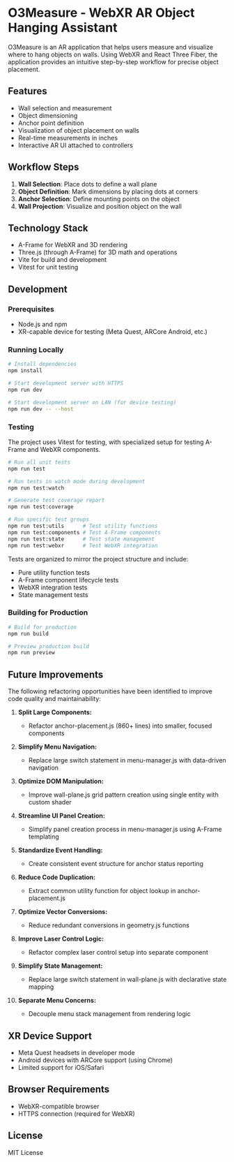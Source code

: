 # O3Measure - WebXR AR Object Hanging Assistant

O3Measure is an AR application that helps users measure and visualize where to hang objects on walls. Using WebXR and React Three Fiber, the application provides an intuitive step-by-step workflow for precise object placement.

## Features

- Wall selection and measurement
- Object dimensioning
- Anchor point definition
- Visualization of object placement on walls
- Real-time measurements in inches
- Interactive AR UI attached to controllers

## Workflow Steps

1. **Wall Selection**: Place dots to define a wall plane
2. **Object Definition**: Mark dimensions by placing dots at corners
3. **Anchor Selection**: Define mounting points on the object
4. **Wall Projection**: Visualize and position object on the wall

## Technology Stack

- A-Frame for WebXR and 3D rendering
- Three.js (through A-Frame) for 3D math and operations
- Vite for build and development
- Vitest for unit testing

## Development

### Prerequisites

- Node.js and npm
- XR-capable device for testing (Meta Quest, ARCore Android, etc.)

### Running Locally

```bash
# Install dependencies
npm install

# Start development server with HTTPS
npm run dev

# Start development server on LAN (for device testing)
npm run dev -- --host
```

### Testing

The project uses Vitest for testing, with specialized setup for testing A-Frame and WebXR components.

```bash
# Run all unit tests
npm run test

# Run tests in watch mode during development
npm run test:watch

# Generate test coverage report
npm run test:coverage

# Run specific test groups
npm run test:utils      # Test utility functions
npm run test:components # Test A-Frame components
npm run test:state      # Test state management
npm run test:webxr      # Test WebXR integration
```

Tests are organized to mirror the project structure and include:
- Pure utility function tests
- A-Frame component lifecycle tests
- WebXR integration tests
- State management tests

### Building for Production

```bash
# Build for production
npm run build

# Preview production build
npm run preview
```

## Future Improvements

The following refactoring opportunities have been identified to improve code quality and maintainability:

1. **Split Large Components:**
   - Refactor anchor-placement.js (860+ lines) into smaller, focused components

2. **Simplify Menu Navigation:**
   - Replace large switch statement in menu-manager.js with data-driven navigation

3. **Optimize DOM Manipulation:**
   - Improve wall-plane.js grid pattern creation using single entity with custom shader

4. **Streamline UI Panel Creation:**
   - Simplify panel creation process in menu-manager.js using A-Frame templating

5. **Standardize Event Handling:**
   - Create consistent event structure for anchor status reporting

6. **Reduce Code Duplication:**
   - Extract common utility function for object lookup in anchor-placement.js

7. **Optimize Vector Conversions:**
   - Reduce redundant conversions in geometry.js functions

8. **Improve Laser Control Logic:**
   - Refactor complex laser control setup into separate component

9. **Simplify State Management:**
   - Replace large switch statement in wall-plane.js with declarative state mapping

10. **Separate Menu Concerns:**
    - Decouple menu stack management from rendering logic

## XR Device Support

- Meta Quest headsets in developer mode
- Android devices with ARCore support (using Chrome)
- Limited support for iOS/Safari

## Browser Requirements

- WebXR-compatible browser
- HTTPS connection (required for WebXR)

## License

MIT License